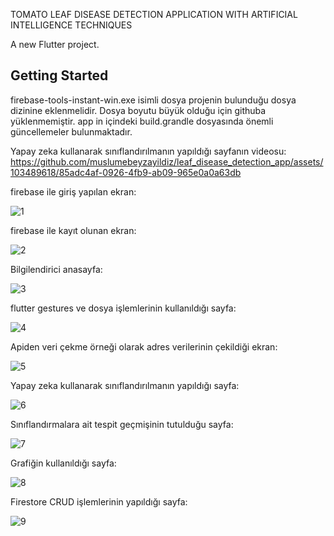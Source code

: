 TOMATO LEAF DISEASE DETECTION APPLICATION WITH ARTIFICIAL INTELLIGENCE TECHNIQUES

A new Flutter project.
## Getting Started


firebase-tools-instant-win.exe isimli dosya projenin bulunduğu dosya dizinine eklenmelidir. Dosya boyutu büyük olduğu için githuba yüklenmemiştir.
app in içindeki build.grandle dosyasında önemli güncellemeler bulunmaktadır.

Yapay zeka kullanarak sınıflandırılmanın yapıldığı sayfanın videosu:
https://github.com/muslumebeyzayildiz/leaf_disease_detection_app/assets/103489618/85adc4af-0926-4fb9-ab09-965e0a0a63db

firebase ile giriş yapılan ekran:

![1](https://github.com/muslumebeyzayildiz/leaf_disease_detection_app/assets/103489618/236a4b82-f15b-4262-ac3e-525848e7df67)

firebase ile kayıt olunan ekran:

![2](https://github.com/muslumebeyzayildiz/leaf_disease_detection_app/assets/103489618/c7b4e462-8352-4435-93c5-4f5a0648fa41)

Bilgilendirici anasayfa:

![3](https://github.com/muslumebeyzayildiz/leaf_disease_detection_app/assets/103489618/27033ff3-7084-4554-bfbf-8fea74bdb4ce)

flutter gestures ve dosya işlemlerinin kullanıldığı sayfa:

![4](https://github.com/muslumebeyzayildiz/leaf_disease_detection_app/assets/103489618/9f170658-2cad-4051-bc41-a1cdecb689ca)

Apiden veri çekme örneği olarak adres verilerinin çekildiği ekran:

![5](https://github.com/muslumebeyzayildiz/leaf_disease_detection_app/assets/103489618/65edf112-3c1c-4e4b-96ab-3dc96b495215)

Yapay zeka kullanarak sınıflandırılmanın yapıldığı sayfa:

![6](https://github.com/muslumebeyzayildiz/leaf_disease_detection_app/assets/103489618/a8407d12-c02b-4bd3-849e-9913267b4b61)

Sınıflandırmalara ait tespit geçmişinin tutulduğu sayfa:

![7](https://github.com/muslumebeyzayildiz/leaf_disease_detection_app/assets/103489618/373c1884-58cc-4277-8421-0cbf705d1dce)

Grafiğin kullanıldığı sayfa:

![8](https://github.com/muslumebeyzayildiz/leaf_disease_detection_app/assets/103489618/7d480750-8764-453c-a6c0-0c52bd8345fd)

Firestore CRUD işlemlerinin yapıldığı sayfa:

![9](https://github.com/muslumebeyzayildiz/leaf_disease_detection_app/assets/103489618/7ddcf097-8b39-49c8-a3da-bc5dd09cefcd)

